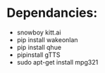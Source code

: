 # Dependancies:
- snowboy kitt.ai
- pip install wakeonlan
- pip install qhue
- pipinstall gTTS
- sudo apt-get install mpg321
